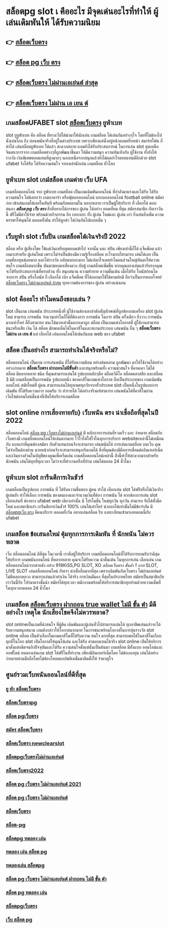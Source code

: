 # สล็อตpg  slot เ คืออะไร มีจุดเด่นอะไรที่ทำให้ ผู้เล่นเดิมพันให้ ได้รับความนิยม 

## 👉 [สล็อตเว็บตรง](https://m.gamblerape.com/login)
## 👉 [สล็อต pg เว็บ ตรง](https://m.gamblerape.com/login)
## 👉 [สล็อตเว็บตรง ไม่ผ่านเอเย่นต์ ล่าสุด](https://m.gamblerape.com/login)
## 👉 [สล็อตเว็บตรง ไม่ผ่าน เอ เยน ต์](https://www.gamblerape.com/)

##  เกมสล็อตUFABET  slot  [สล็อตเว็บตรง](https://m.gamblerape.com/login)  ยูฟ่าเบท

 slot ยูยูฟ่าเบท  คือ สล็อต ที่ทางเว็ปได้นำมาให้นักเล่น เกมสล็อต ได้เล่นกันอย่างจุใจ โดยที่ไม่ต้องไปนั่งเล่นไกล ถึง บ่อนพนันจริงที่อยู่ในต่างประเทศ เพราะเพียงแค่นั่งอยู่หน้าคอมหรือหน้า สมาร์ทโฟน ก็ ทำได้ เล่นสล็อตยูฟ่าเบท  ได้แล้ว สะดวกสบาย  แถมยังได้รับประสบการณ์ ในการเล่น slot สุดเหนือจินตนาการจาก เกมสล็อตต่างๆที่ถูกพัฒนาขึ้นมา ให้มีความสนุก ความบันเทิงกับ ผู้ใช้งาน   ทั้งยังให้รางวัล เงินพิเศษตอบแทนที่สูงมากๆ นอกเหนือจากสนุกแล้วยังได้ผลกำไรตอบแทนดีอีกด้วย  slot ufabet  จึงได้รับ ได้รับความสนใจ จากเหล่านักเล่น  เกมสล็อต ทั่วโลก 


## ยูฟ่าเบท slot   เกม์สล็อต เกมค่าย เว็บ UFA

เกมสล็อตออนไลน์ จาก ยูฟ่าเบท  เกมสล็อต เป็นเกมเดิมพันออนไลน์ ที่กำลังมาแรงและได้รับ ได้รับความสนใจ ไม่น้อยกว่า  เกมบาคาร่า  หรือฟุตบอลออนไลน์ แทงบอลออนไลน์ football online  สมัครง่าย เข้าเล่นเกมได้เลยในทันที พร้อมกับพบเกมใน หลากหลาย  เราเป็นผู้ให้บริการ ที่ เลือกได้ ตอบสนอง  ***สล็อต pg เว็บ ตรง*** สิ่งที่อยากได้การของ ผู้เล่น ได้อย่าง ยอดเยี่ยม ที่สุด สมัครสมาชิก กับเราวันนี้ ฟรีไม่มีค่าใช้จ่าย พร้อมด้วยกิจกรรม อีก เยอะแยะ ทั้ง ผู้เล่น ใหม่และ ผู้เล่น เก่า ยิ่งเล่นยิ่งเพิ่ม ความหรรษาให้คุณได้ ตลอดทั้งคืน ทำให้ลูกค้า  ได้เงินกันไปแบบเต็ม ๆ


## เว็บยูฟ่า slot  เว็บปั่น เกมสล็อตได้เงินจริงปี 2022

สล็อต หรือ ตู้เสี่ยงโชค ใช้แค่เงินเหรียญหยอดเข้าไป จากนั้น แตะ   สปิน  เพียงเท่านี้ก็ได้ แจ็คพ็อต แล้ว เหมาะสำหรับ ผู้เล่นใหม่  เพราะไม่จำเป็นต้องมีความรู้เรื่องสล็อต อะไรมากก็สามารถ เล่นได้เลย เป็นเกมที่ลงทุนน้อยมาก และได้รางวัล กลับมาเยอะมาก ไม่แปลกใจเลยทำไมคนส่วนใหญ่หันมาให้ความสนใจ เกมสล็อตมากขึ้น หันมาชอบมาเสี่ยงดวง กับตู้  เกมสล็อตเพิ่มขึ้น หากคุณลองเล่นแล้วรับรองคุณจะได้รับประสบการณ์ที่ครบถ้วน ทั้ง สนุกสนาน  ความท้าทาย ความตื่นเต้น เมื่อได้รับ โบนัสก้อนโต จากการ  สปิน หรือโบนัส  ก็ เลือกได้  เบิก  แจ็คพ็อต ที่ได้ออกมาใช้ได้ตามปกติ ถือว่าเป็นการตอบโจทย์ [สล็อตเว็บตรง ไม่ผ่านเอเย่นต์ ล่าสุด](https://www.gamblerape.com/) ทุกความต้องการของ ผู้เล่น อย่างแน่นอน 


##  slot  คืออะไร ทำไมคนถึงชอบเล่น ?

 slot เป็นเกม  เล่นพนัน ประเภทหนึ่งที่ ผู้ใช้งานต้องเดาลำดับสัญลักษณ์ที่ถูกต้องบนเครื่อง slot   ผู้เล่นใหม่ สามารถ   การพนัน จำนวนเท่าใดก็ได้ที่ต้องการ  การพนัน ในการ สปิน ครั้งเดียว ยิ่งวาง  การพนัน มากเท่าไหร่ ก็ยิ่งสามารถ ชนะได้มากเท่านั้นหากเดาถูก สล็อต เป็นเกมแห่งโอกาสที่ ผู้ใช้งานสามารถชนะหรือเสีย เงิน ได้ สล็อต มักพบเห็นได้ในคาสิโนและสถานประกอบ  เล่นพนัน อื่น ๆ **สล็อตเว็บตรง ไม่ผ่าน เอ เยน ต์** แต่ เลือกได้ เล่นออนไลน์ได้เช่นกันบน web ของ ufabet 


## สล็อต  เป็นอย่างไร สามารถทำเงินได้จริงหรือไม่?

 สล็อตออนไลน์  เป็นเกม การเล่นพนัน ที่ได้รับความนิยม อย่างล้นหลาม ถูกพัฒนา  มาให้ใช้งานได้อย่าง อย่างง่ายดาย **สล็อตเว็บตรง ฝากถอนไม่มีขั้นต่ำ** และสนุกพร้อมทั้ง  ความน่าสนใจ ที่คาดเดา  ไม่ได้  สล็อต  มีหลากหลาย ชนิด ที่คุณสามารถเล่นได้ รูปแบบหลักๆคือ  สล็อตวิดีโอ สล็อตคลาสสิก และสล็อต 3 มิติ เกมสล็อตเป็นการพนัน  รูปแบบหนึ่ง ของคาสิโนเกมแห่งโอกาส ถือเป็นประเภทของ เกมเดิมพันออนไลน์  สมัยใหม่ที่ ผู้คน สามารถเล่นได้ทุกเพศทุกวัยจากทั่วประเทศ   slot  เป็นหนึ่งในรูปแบบการ เดิมพัน ที่ได้รับความการ ยอมรับ ว่า  ทำรายได้ ได้อย่างจริงแท้สามารถ เล่นพนันได้ที่คาสิโนผ่านเว็บไซต์ออนไลน์ชั้นนำที่เปิดให้บริการเกมสล็อต 


##  slot online  การเสี่ยงทายกับ} เว็บพนัน ตรง   น่าเชื่อถือที่สุดในปี 2022 

 สล็อตออนไลน์  [สล็อต pg เว็บตรงไม่ผ่านเอเย่นต์](https://www.gamblerape.com/demogame/) มี หลักการการเล่นที่รวดเร็ว  และ ง่ายดาย สล็อตกับเว็บตรงมี เกมสล็อตออนไลน์ให้เล่นมากมาย ไว้ใจได้ใส่ใจในทุกการบริการ websiteเหล่านี้ไม่เหมือนกับ แบบเก่าที่คุณต้องสมัคร กับตัวแทนก่อนจึงจะสามารถ เล่นพนันได้ การเล่นเกมสล็อต บนเว็บ คุณไม่จำเป็นต้องผ่าน นายหน้าก่อนจึงจะสามารถสนุกกับเกมได้ สิ่งที่คุณต้องมีคือการเชื่อมต่ออินเทอร์เน็ตและเงินบางส่วนในบัญชีของคุณเพื่อเริ่มเล่น เกมสล็อตออนไลน์เหล่านี้ สิ่งนี้ทำให้สะดวกมากสำหรับ นักพนัน เล่นได้ทุกที่ทุกเวลา ไม่ว่าจะที่ทำงานหรือที่บ้าน เล่นได้ตลอด 24 ชั่วโมง

## ยูฟ่าเบท  slot  การีนตีการเงินชัวร์

 เกมสล็อตเป็นรูปแบบ การพนัน ที่ ได้รับความชื่นชอบ ผู้คน ทำได้ เลือกเล่น slot ได้ฟรีหรือได้เงินจริง ผู้เล่นยัง  ทำให้เลือก การพนัน ของตนเองและจำนวนเงินที่ต้อง การพนัน ได้ หากต้องการเล่น slot เลือกเล่นที่ ช่องทาง  ufabet   web เดียวเท่านั้น มี โปรโมชั่น  ใหม่ทุกวัน ทุกวัน สามารถ รับได้ทั้งมือใหม่ และสมาชิกเก่า การีนตีการเงินชัวร์ 100% เล่นได้เท่าไหร่ นำออกได้เท่านั้นไม่มีข้อจำกัด มี [สล็อตpgเว็บ ตรง](https://m.gamblerape.com/login?action=register) มีคนบริการ ตลอดทั้งวัน   อยากเล่นสล็อต รีบ ลงทะเบียนเข้ามาเลยตอนนี้กับ  ufabet 


##  เกมสล็อต  ข้อเสนอใหม่  คุ้มทุกการการเดิมพัน ที่ นักพนัน ไม่ควรพลาด

เว็บ สล็อตออนไลน์ ดีที่สุด ในเวลานี้ เราคือผู้ให้บริการ เกมสล็อตออนไลน์ที่ได้รับการยอมรับว่าดีสุด   ให้บริการ  เกมพนันออนไลน์ ที่หลากหลาย คุณจะได้รับความ น่าตื่นเต้น ในทุกการเล่น เลือกเล่น เกมสล็อตออนไลน์จากค่ายดัง อย่าง 918KiSS,PG SLOT, XO *สล็อตเว็บตรง ขั้นต่ำ 1 บาท* SLOT, LIVE SLOT เล่นสล็อตออนไลน์ กับเรา  น่าเชื่อถือมากที่สุด เพราะเดิมพันกับเว็บตรง ไม่ผ่านเอเย่นต์ ไม่มีหลอกหลวง  สามารถเล่นแล้วทำเงิน ได้จริง การเงินมั่นคง ที่สุดในประเทศไทย สมัครเป็นสมาชิกกับเราวันนี้รับ  โปรมาแรงชั้นนำ สมัครได้ทุกเวลา พนักงานพร้อมให้บริการสมาชิกทุกท่านด้วยความเต็มที่ในทุกเวลาตลอด 24 ชั่วโมง


##  เกมสล็อต [สล็อตเว็บตรง ฝากถอน true wallet ไม่มี ขั้น ต่ํา](https://m.gamblerape.com/login?action=register) มีดีอย่างไร เหตุใด  นักเสี่ยงโชคจึงไม่ควรพลาด?

 slot onlineเป็นเกมที่น่าสนใจ ที่ผู้ติด เดิมพันและผู้เล่นทั่วไปสามารถเล่นได้ ทุกอาชีพเล่นแล้วจะได้รับความสนุกสนาน เกมดังกล่าวให้โอกาสมากมาย ในการชนะพร้อมโอกาสในการลุ้นรางวัล  slot online สล็อต  เป็นตัวเลือกในเกมคาสิโนที่ได้รับความ สนใจ มากที่สุด สามารถพบได้ในคาสิโนเกือบทุกที่ในโลก  slot เปิดโอกาสให้คุณได้เล่น และได้รับ ค่าตอบแทนได้จริง slot online เปิดให้บริการมาตั้งแต่อดีตจนถึงปัจจุบันและได้รับ ความสนใจตั้งแต่นั้นเป็นต้นมา เกมสล็อต มีทั้งแบบ ออนไลน์และออฟไลน์ ทดลองเล่นเกม slot ได้ฟรีในที่ทำงาน เพียงมีอินเทอร์เน็ตโดย ไม่ต้องลงทุน เล่นได้อย่างง่ายดายผ่านมือถือโดยไม่ต้องโหลดแอปพลิเคชั่นมาติดตั้งให้ รำคาญใจ


## ศูนย์รวมเว็บพนันออนไลน์ที่ดีที่สุด

### [ยู ฟ่า สล็อตเว็บตรง](https://atom.io/themes/เว็บตรง%20สล็อตออนไลน์%20บาคาร่าออนไลน์%20ฝากถอนไม่มีขั้นต่ำ%20เว็บหลัก%20เว็บแท้ไม่ผ่านเอเย่นต์%20สมัครฟรี%2000115331)
### [สล็อตเว็บตรงpg](https://atom.io/themes/เว็บตรง%20สล็อตออนไลน์%20บาคาร่าออนไลน์%20ฝากถอนไม่มีขั้นต่ำ%20เว็บหลัก%20เว็บแท้ไม่ผ่านเอเย่นต์%20สมัครฟรี%2000114129)
### [สล็อต pgเว็บตรง](https://atom.io/themes/เว็บตรง%20สล็อตออนไลน์%20บาคาร่าออนไลน์%20ฝากถอนไม่มีขั้นต่ำ%20เว็บหลัก%20เว็บแท้ไม่ผ่านเอเย่นต์%20สมัครฟรี%2000115345)
### [สมัคร สล็อตเว็บตรง](https://atom.io/themes/เว็บตรง%20สล็อตออนไลน์%20บาคาร่าออนไลน์%20ฝากถอนไม่มีขั้นต่ำ%20เว็บหลัก%20เว็บแท้ไม่ผ่านเอเย่นต์%20สมัครฟรี%2000115207)
### [สล็อตเว็บตรง newclearslot](https://atom.io/themes/เว็บตรง%20สล็อตออนไลน์%20บาคาร่าออนไลน์%20ฝากถอนไม่มีขั้นต่ำ%20เว็บหลัก%20เว็บแท้ไม่ผ่านเอเย่นต์%20สมัครฟรี%2000113884)
### [สล็อตpgเว็บตรงไม่ผ่านเอเย่นต์](https://atom.io/themes/เว็บตรง%20สล็อตออนไลน์%20บาคาร่าออนไลน์%20ฝากถอนไม่มีขั้นต่ำ%20เว็บหลัก%20เว็บแท้ไม่ผ่านเอเย่นต์%20สมัครฟรี%2000113400)
### [สล็อตเว็บตรง2022](https://atom.io/themes/เว็บตรง%20สล็อตออนไลน์%20บาคาร่าออนไลน์%20ฝากถอนไม่มีขั้นต่ำ%20เว็บหลัก%20เว็บแท้ไม่ผ่านเอเย่นต์%20สมัครฟรี%2000113675)
### [สล็อต pg เว็บตรง ไม่ผ่านเอเย่นต์ 2021](https://atom.io/themes/เว็บตรง%20สล็อตออนไลน์%20บาคาร่าออนไลน์%20ฝากถอนไม่มีขั้นต่ำ%20เว็บหลัก%20เว็บแท้ไม่ผ่านเอเย่นต์%20สมัครฟรี%2000113424)
### [สล็อต pg เว็บตรง ไม่ผ่านเอเย่นต์](https://atom.io/themes/เว็บตรง%20สล็อตออนไลน์%20บาคาร่าออนไลน์%20ฝากถอนไม่มีขั้นต่ำ%20เว็บหลัก%20เว็บแท้ไม่ผ่านเอเย่นต์%20สมัครฟรี%2000115163)
### [สล็อตเว็บตรง](https://atom.io/themes/เว็บตรง%20สล็อตออนไลน์%20บาคาร่าออนไลน์%20ฝากถอนไม่มีขั้นต่ำ%20เว็บหลัก%20เว็บแท้ไม่ผ่านเอเย่นต์%20สมัครฟรี%2000113331)
### [สล็อต-pg](https://atom.io/themes/เว็บตรง%20สล็อตออนไลน์%20บาคาร่าออนไลน์%20ฝากถอนไม่มีขั้นต่ำ%20เว็บหลัก%20เว็บแท้ไม่ผ่านเอเย่นต์%20สมัครฟรี%2000114402)
### [สล็อตpg ทดลอง เล่น](https://atom.io/themes/เว็บตรง%20สล็อตออนไลน์%20บาคาร่าออนไลน์%20ฝากถอนไม่มีขั้นต่ำ%20เว็บหลัก%20เว็บแท้ไม่ผ่านเอเย่นต์%20สมัครฟรี%2000113800)
### [ทดลอง เล่น สล็อต pg](https://atom.io/themes/เว็บตรง%20สล็อตออนไลน์%20บาคาร่าออนไลน์%20ฝากถอนไม่มีขั้นต่ำ%20เว็บหลัก%20เว็บแท้ไม่ผ่านเอเย่นต์%20สมัครฟรี%2000114926)
### [ทดลองเล่น สล็อตpg](https://atom.io/themes/เว็บตรง%20สล็อตออนไลน์%20บาคาร่าออนไลน์%20ฝากถอนไม่มีขั้นต่ำ%20เว็บหลัก%20เว็บแท้ไม่ผ่านเอเย่นต์%20สมัครฟรี%2000114966)
### [สล็อต pg เว็บตรง ไม่ผ่านเอเย่นต์ ฝากถอน ไม่มี ขั้น ต่ํา](https://atom.io/themes/เว็บตรง%20สล็อตออนไลน์%20บาคาร่าออนไลน์%20ฝากถอนไม่มีขั้นต่ำ%20เว็บหลัก%20เว็บแท้ไม่ผ่านเอเย่นต์%20สมัครฟรี%2000114439)
### [สล็อต pg ทดลอง เล่น](https://atom.io/themes/เว็บตรง%20สล็อตออนไลน์%20บาคาร่าออนไลน์%20ฝากถอนไม่มีขั้นต่ำ%20เว็บหลัก%20เว็บแท้ไม่ผ่านเอเย่นต์%20สมัครฟรี%2000114165)
### [สล็อตpgเว็บตรง](https://atom.io/themes/เว็บตรง%20สล็อตออนไลน์%20บาคาร่าออนไลน์%20ฝากถอนไม่มีขั้นต่ำ%20เว็บหลัก%20เว็บแท้ไม่ผ่านเอเย่นต์%20สมัครฟรี%2000114095)
### [เว็บ สล็อต pg](https://atom.io/themes/เว็บตรง%20สล็อตออนไลน์%20บาคาร่าออนไลน์%20ฝากถอนไม่มีขั้นต่ำ%20เว็บหลัก%20เว็บแท้ไม่ผ่านเอเย่นต์%20สมัครฟรี%2000115240)